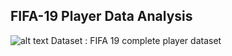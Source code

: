 ## FIFA-19 Player Data Analysis
![alt text](https://github.com/pritom02bh/FIFA-19_players_analysis/blob/main/resources/fifa19_logo_1.png)
Dataset : FIFA 19 complete player dataset
